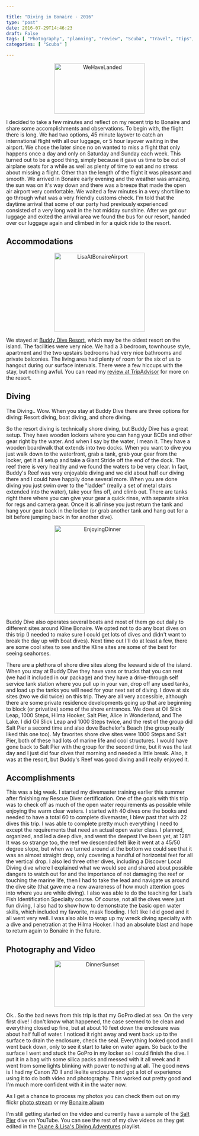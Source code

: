 ```yaml
---

title: "Diving in Bonaire - 2016"
type: "post"
date: 2016-07-29T14:46:23
draft: False
tags: [ "Photography", "planning", "review", "Scuba", "Travel", "Tips", "video" ]
categories: [ "Scuba" ]

---
```


<div class="asside-left" style="text-align:center;width:auto;"><a href="/img/posts/WeHaveLanded.jpg"><img title="WeHaveLanded" style="border-left-width: 0px; border-right-width: 0px; background-image: none; border-bottom-width: 0px; padding-top: 0px; padding-left: 0px; margin: 0px; display: inline; padding-right: 0px; border-top-width: 0px" border="0" alt="WeHaveLanded" src="/img/posts/WeHaveLanded_thumb.jpg" width="244" height="136" /></a> </div>  <p>I decided to take a few minutes and reflect on my recent trip to Bonaire and share some accomplishments and observations. To begin with, the flight there is long. We had two options, 45 minute layover to catch an international flight with all our luggage, or 5 hour layover waiting in the airport. We chose the later since no on wanted to miss a flight that only happens once a day and only on Saturday and Sunday each week. This turned out to be a good thing, simply because it gave us time to be out of airplane seats for a while as well as plenty of time to eat and no stress about missing a flight. Other than the length of the flight it was pleasant and smooth. We arrived in Bonaire early evening and the weather was amazing, the sun was on it's way down and there was a breeze that made the open air airport very comfortable. We waited a few minutes in a very short line to go through what was a very friendly customs check. I'm told that the daytime arrival that some of our party had previously experienced consisted of a very long wait in the hot midday sunshine. After we got our luggage and exited the arrival area we found the bus for our resort, handed over our luggage again and climbed in for a quick ride to the resort.</p>  <h2>Accommodations</h2>  <div class="asside-right" style="text-align:center;width:auto;"><a href="/img/posts/LisaAtBonaireAirport.jpg"><img title="LisaAtBonaireAirport" style="border-left-width: 0px; border-right-width: 0px; background-image: none; border-bottom-width: 0px; padding-top: 0px; padding-left: 0px; display: inline; padding-right: 0px; border-top-width: 0px" border="0" alt="LisaAtBonaireAirport" src="/img/posts/LisaAtBonaireAirport_thumb.jpg" width="244" height="213" /></a> </div>  <p>We stayed at <a href="http://www.buddydive.com/" target="_blank">Buddy Dive Resort</a>, which may be the oldest resort on the island. The facilities were very nice. We had a 3 bedroom, townhouse style, apartment and the two upstairs bedrooms had very nice bathrooms and private balconies. The living area had plenty of room for the six of us to hangout during our surface intervals. There were a few hiccups with the stay, but nothing awful. You can read my <a href="https://www.tripadvisor.com/ShowUserReviews-g147268-d150208-r398860407-Buddy_Dive-Kralendijk_Bonaire.html" target="_blank">review at TripAdvisor</a> for more on the resort.</p>  <h2>Diving</h2>  <p>The Diving.. Wow. When you stay at Buddy Dive there are three options for diving: Resort diving, boat diving, and shore diving.</p>  <p>So the resort diving is technically shore diving, but Buddy Dive has a great setup. They have wooden lockers where you can hang your BCDs and other gear right by the water. And when I say by the water, I mean it. They have a wooden boardwalk that extends into two docks. When you want to dive you just walk down to the waterfront, grab a tank, grab your gear from the locker, get it all setup and take a Giant Stride off the end of the dock. The reef there is very healthy and we found the waters to be very clear. In fact, Buddy's Reef was very enjoyable diving and we did about half our diving there and I could have happily done several more. When you are done diving you just swim over to the &quot;ladder&quot; (really a set of metal stairs extended into the water), take your fins off, and climb out. There are tanks right there where you can give your gear a quick rinse, with separate sinks for regs and camera gear. Once it is all rinse you just return the tank and hang your gear back in the locker (or grab another tank and hang out for a bit before jumping back in for another dive).</p>  <div class="asside-right" style="text-align:center;width:auto;"><a href="/img/posts/EnjoyingDinner.jpg"><img title="EnjoyingDinner" style="border-left-width: 0px; border-right-width: 0px; background-image: none; border-bottom-width: 0px; padding-top: 0px; padding-left: 0px; margin: 0px; display: inline; padding-right: 0px; border-top-width: 0px" border="0" alt="EnjoyingDinner" src="/img/posts/EnjoyingDinner_thumb.jpg" width="244" height="238" /></a> </div>  <p>Buddy Dive also operates several boats and most of them go out daily to different sites around Kline Bonaire. We opted not to do any boat dives on this trip (I needed to make sure I could get lots of dives and didn't want to break the day up with boat dives). Next time out I'll do at least a few, there are some cool sites to see and the Kline sites are some of the best for seeing seahorses.</p>  <p>There are a plethora of shore dive sites along the leeward side of the island. When you stay at Buddy Dive they have vans or trucks that you can rent (we had it included in our package) and they have a drive-through self service tank station where you pull up in your van, drop off any used tanks, and load up the tanks you will need for your next set of diving. I dove at six sites (two we did twice) on this trip. They are all very accessible, although there are some private residence developments going up that are beginning to block (or privatize) some of the shore entrances. We dove at Oil Slick Leap, 1000 Steps, Hilma Hooker, Salt Pier, Alice in Wonderland, and The Lake. I did Oil Slick Leap and 1000 Steps twice, and the rest of the group did Salt Pier a second time and also dove Bachelor's Beach (the group really liked this one too). My favorites shore dive sites were 1000 Steps and Salt Pier, both of these had lots of marine life and cool structures. I would have gone back to Salt Pier with the group for the second time, but it was the last day and I just did four dives that morning and needed a little break. Also, it was at the resort, but Buddy's Reef was good diving and I really enjoyed it.</p>  <h2>Accomplishments</h2>  <p>This was a big week. I started my divemaster training earlier this summer after finishing my Rescue Diver certification. One of the goals with this trip was to check off as much of the open water requirements as possible while enjoying the warm clear waters. I started with 40 dives one the books and needed to have a total 60 to complete divemaster, I blew past that with 22 dives this trip. I was able to complete pretty much everything I need to except the requirements that need an actual open water class. I planned, organized, and led a deep dive, and went the deepest I’ve been yet, at 128’! It was so strange too, the reef we descended felt like it went at a 45/50 degree slope, but when we turned around at the bottom we could see that it was an almost straight drop, only covering a handful of horizontal feet for all the vertical drop. I also led three other dives, including a Discover Local Diving dive where I explained what we would see and shared about possible dangers to watch out for and the importance of not damaging the reef or touching the marine life, then I had to take the lead and navigate us around the dive site (that gave me a new awareness of how much attention goes into where you are while diving). I also was able to do the teaching for Lisa’s Fish Identification Specialty course. Of course, not all the dives were just fun diving, I also had to show how to demonstrate the basic open water skills, which included my favorite, mask flooding. I felt like I did good and it all went very well. I was also able to wrap up my wreck diving specialty with a dive and penetration at the Hilma Hooker. I had an absolute blast and hope to return again to Bonaire in the future.</p>  <h2>Photography and Video</h2>  <div class="asside-left" style="text-align:center;width:auto;"><a href="/img/posts/DinnerSunset.jpg"><img title="DinnerSunset" style="border-left-width: 0px; border-right-width: 0px; background-image: none; border-bottom-width: 0px; padding-top: 0px; padding-left: 0px; margin: 0px; display: inline; padding-right: 0px; border-top-width: 0px" border="0" alt="DinnerSunset" src="/img/posts/DinnerSunset_thumb.jpg" width="244" height="125" /></a> </div>  <p>Ok.. So the bad news from this trip is that my GoPro died at sea. On the very first dive! I don't know what happened, the case seemed to be clean and everything closed up fine, but at about 10 feet down the enclosure was about half full of water. I noticed it right away and went back up to the surface to drain the enclosure, check the seal. Everything looked good and I went back down, only to see it start to take on water again. So back to the surface I went and stuck the GoPro in my locker so I could finish the dive. I put it in a bag with some silica packs and messed with it all week and it went from some lights blinking with power to nothing at all. The good news is I had my Canon 7D II and Ikelite enclosure and got a lot of experience using it to do both video and photography. This worked out pretty good and I'm much more confident with it in the water now.</p>  <p>As I get a chance to process my photos you can check them out on my flickr <a href="https://www.flickr.com/photos/duane_newman/" target="_blank">photo stream</a> or my <a href="https://www.flickr.com/photos/duane_newman/albums/72157668643407453" target="_blank">Bonaire album</a> </p>  <p>I'm still getting started on the video and currently have a sample of the <a href="https://www.youtube.com/watch?v=HATcjrMpwZU&amp;index=1&amp;list=PLSyl1r1zgegcK-eIZHYUFAT_EQq5zdLkz" target="_blank">Salt Pier</a> dive on YouTube. You can see the rest of my dive videos as they get edited in the <a href="https://www.youtube.com/playlist?list=PLSyl1r1zgegcK-eIZHYUFAT_EQq5zdLkz" target="_blank">Duane &amp; Lisa's Diving Adventures</a> playlist. </p>
